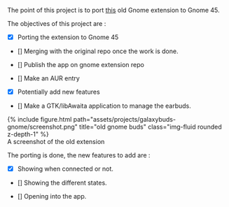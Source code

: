 The point of this project is to port [this](https://github.com/sidilabs/galaxybuds-gnome-extension) old Gnome extension to Gnome 45.

The objectives of this project are :

- [x] Porting the extension to Gnome 45

- [] Merging with the original repo once the work is done.

- [] Publish the app on gnome extension repo

- [] Make an AUR entry

- [x] Potentially add new features

- [] Make a GTK/libAwaita application to manage the earbuds.

<div class="row">
    <div class="col">
    </div>
    <div class="col-sm mt-3 mt-md-0">
        {% include figure.html path="assets/projects/galaxybuds-gnome/screenshot.png" title="old gnome buds" class="img-fluid rounded z-depth-1" %}
        <div class="caption">
            A screenshot of the old extension
        </div>
    </div>
    <div class="col">
    </div>
</div>

The porting is done, the new features to add are :

- [x] Showing when connected or not.

- [] Showing the different states.

- [] Opening into the app.
